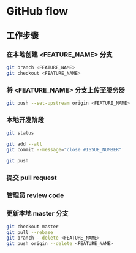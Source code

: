 # GitHub flow

## 工作步骤

### 在本地创建 <FEATURE_NAME> 分支

```bash
git branch <FEATURE_NAME>
git checkout <FEATURE_NAME>
```

### 将 <FEATURE_NAME> 分支上传至服务器

```bash
git push --set-upstream origin <FEATURE_NAME>
```

### 本地开发阶段

```bash
git status
```

```bash
git add --all
git commit --message="close #ISSUE_NUMBER"
```

```bash
git push
```

### 提交 pull request

### 管理员 review code

### 更新本地 master 分支

```bash
git checkout master
git pull --rebase
git branch --delete <FEATURE_NAME>
git push origin --delete <FEATURE_NAME>
```
